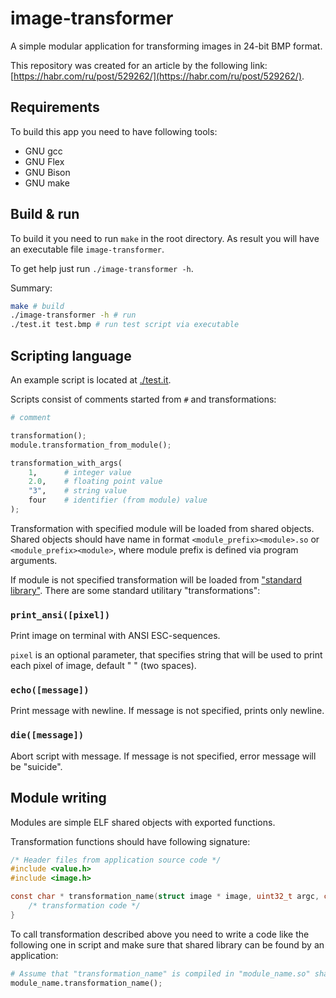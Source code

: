 # image-transformer

A simple modular application for transforming images in 24-bit BMP format.

This repository was created for an article by the following link:
[https://habr.com/ru/post/529262/](https://habr.com/ru/post/529262/).

## Requirements

To build this app you need to have following tools:

- GNU gcc
- GNU Flex
- GNU Bison
- GNU make

## Build & run

To build it you need to run `make` in the root directory.
As result you will have an executable file `image-transformer`.

To get help just run `./image-transformer -h`.

Summary:
```sh
make # build
./image-transformer -h # run
./test.it test.bmp # run test script via executable
```

## Scripting language

An example script is located at [./test.it](test.it).

Scripts consist of comments started from `#` and transformations:

```python
# comment

transformation();
module.transformation_from_module();

transformation_with_args(
    1,      # integer value
    2.0,    # floating point value
    "3",    # string value
    four    # identifier (from module) value
);
```

Transformation with specified module will be loaded from shared objects.
Shared objects should have name in format `<module_prefix><module>.so` or `<module_prefix><module>`,
where module prefix is defined via program arguments.

If module is not specified transformation will be loaded from ["standard library"](stdlib.c).
There are some standard utilitary "transformations":

### `print_ansi([pixel])`
Print image on terminal with ANSI ESC-sequences.

`pixel` is an optional parameter, that specifies string that
will be used to print each pixel of image, default "  " (two spaces).

### `echo([message])`
Print message with newline.
If message is not specified, prints only newline.

### `die([message])`
Abort script with message.
If message is not specified, error message will be "suicide".

## Module writing

Modules are simple ELF shared objects with exported functions.

Transformation functions should have following signature:
```c
/* Header files from application source code */
#include <value.h>
#include <image.h>

const char * transformation_name(struct image * image, uint32_t argc, const struct value * argv) {
    /* transformation code */
}
```

To call transformation described above you need to write a code like the following one in script
and make sure that shared library can be found by an application:
```python
# Assume that "transformation_name" is compiled in "module_name.so" shared object
module_name.transformation_name();
```
